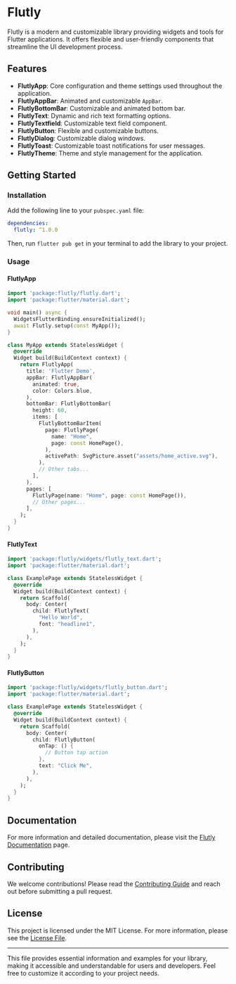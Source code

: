 # Flutly

Flutly is a modern and customizable library providing widgets and tools for Flutter applications. It offers flexible and user-friendly components that streamline the UI development process.

## Features

- **FlutlyApp**: Core configuration and theme settings used throughout the application.
- **FlutlyAppBar**: Animated and customizable `AppBar`.
- **FlutlyBottomBar**: Customizable and animated bottom bar.
- **FlutlyText**: Dynamic and rich text formatting options.
- **FlutlyTextfield**: Customizable text field component.
- **FlutlyButton**: Flexible and customizable buttons.
- **FlutlyDialog**: Customizable dialog windows.
- **FlutlyToast**: Customizable toast notifications for user messages.
- **FlutlyTheme**: Theme and style management for the application.

## Getting Started

### Installation

Add the following line to your `pubspec.yaml` file:

```yaml
dependencies:
  flutly: ^1.0.0
```

Then, run `flutter pub get` in your terminal to add the library to your project.

### Usage

#### FlutlyApp

```dart
import 'package:flutly/flutly.dart';
import 'package:flutter/material.dart';

void main() async {
  WidgetsFlutterBinding.ensureInitialized();
  await Flutly.setup(const MyApp());
}

class MyApp extends StatelessWidget {
  @override
  Widget build(BuildContext context) {
    return FlutlyApp(
      title: 'Flutter Demo',
      appBar: FlutlyAppBar(
        animated: true,
        color: Colors.blue,
      ),
      bottomBar: FlutlyBottomBar(
        height: 60,
        items: [
          FlutlyBottomBarItem(
            page: FlutlyPage(
              name: "Home",
              page: const HomePage(),
            ),
            activePath: SvgPicture.asset("assets/home_active.svg"),
          ),
          // Other tabs...
        ],
      ),
      pages: [
        FlutlyPage(name: "Home", page: const HomePage()),
        // Other pages...
      ],
    );
  }
}
```

#### FlutlyText

```dart
import 'package:flutly/widgets/flutly_text.dart';
import 'package:flutter/material.dart';

class ExamplePage extends StatelessWidget {
  @override
  Widget build(BuildContext context) {
    return Scaffold(
      body: Center(
        child: FlutlyText(
          "Hello World",
          font: "headline1",
        ),
      ),
    );
  }
}
```

#### FlutlyButton

```dart
import 'package:flutly/widgets/flutly_button.dart';
import 'package:flutter/material.dart';

class ExamplePage extends StatelessWidget {
  @override
  Widget build(BuildContext context) {
    return Scaffold(
      body: Center(
        child: FlutlyButton(
          onTap: () {
            // Button tap action
          },
          text: "Click Me",
        ),
      ),
    );
  }
}
```

## Documentation

For more information and detailed documentation, please visit the [Flutly Documentation](https://github.com/username/flutly) page.

## Contributing

We welcome contributions! Please read the [Contributing Guide](CONTRIBUTING.md) and reach out before submitting a pull request.

## License

This project is licensed under the MIT License. For more information, please see the [License File](LICENSE).

---

This file provides essential information and examples for your library, making it accessible and understandable for users and developers. Feel free to customize it according to your project needs.
